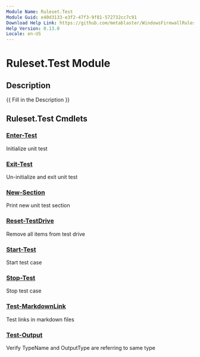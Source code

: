 ```yaml
---
Module Name: Ruleset.Test
Module Guid: e40d3133-e3f2-47f3-9f81-572732cc7c91
Download Help Link: https://github.com/metablaster/WindowsFirewallRuleset/tree/master/Config/HelpContent/0.13.0
Help Version: 0.13.0
Locale: en-US
---
```


# Ruleset.Test Module

## Description

{{ Fill in the Description }}

## Ruleset.Test Cmdlets

### [Enter-Test](Enter-Test.md)

Initialize unit test

### [Exit-Test](Exit-Test.md)

Un-initialize and exit unit test

### [New-Section](New-Section.md)

Print new unit test section

### [Reset-TestDrive](Reset-TestDrive.md)

Remove all items from test drive

### [Start-Test](Start-Test.md)

Start test case

### [Stop-Test](Stop-Test.md)

Stop test case

### [Test-MarkdownLink](Test-MarkdownLink.md)

Test links in markdown files

### [Test-Output](Test-Output.md)

Verify TypeName and OutputType are referring to same type
